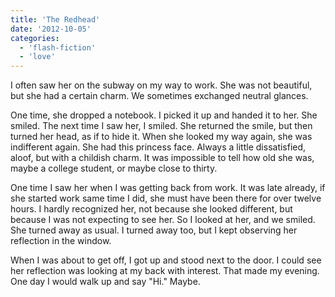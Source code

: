 ```yaml
---
title: 'The Redhead'
date: '2012-10-05'
categories:
  - 'flash-fiction'
  - 'love'
---
```


I often saw her on the subway on my way to work. She was not beautiful, but she
had a certain charm. We sometimes exchanged neutral glances.

<!-- truncate -->


One time, she dropped a notebook. I picked it up and handed it to her. She
smiled. The next time I saw her, I smiled. She returned the smile, but then
turned her head, as if to hide it. When she looked my way again, she was
indifferent again. She had this princess face. Always a little dissatisfied,
aloof, but with a childish charm. It was impossible to tell how old she was,
maybe a college student, or maybe close to thirty.

One time I saw her when I was getting back from work. It was late already, if
she started work same time I did, she must have been there for over twelve
hours. I hardly recognized her, not because she looked different, but because I
was not expecting to see her. So I looked at her, and we smiled. She turned away
as usual. I turned away too, but I kept observing her reflection in the window.

When I was about to get off, I got up and stood next to the door. I could see
her reflection was looking at my back with interest. That made my evening. One
day I would walk up and say "Hi." Maybe.
